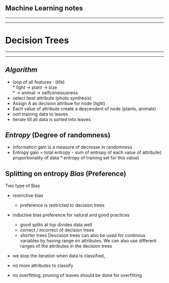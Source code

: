 ## Machine Learning notes
---
---









# Decision Trees
---
---

_Algorithm_
---
- loop of all features : (life)   
		* light -> plant -> size  
		* 	-> animal -> selfconsiousness  
- select best attribute (photo synthesis)
- Assign A as decision attribue for node (light)
- Each value of attribute create a descendent of node (plants, animals)
- sort training data to leaves 
- iterate till all data is sorted into leaves

_Entropy_ (Degree of randomness)
---
- Information gain is a measure of decrease in randomness  
- Entropy gain = total entropy - sum of entropy of each value of attribute( proportionality of data * entropy of training set for this value)

Splitting on entropy
_Bias_ (Preference)  
---

Two type of Bias 

- restrictive bias
	- preference is restricted to decision trees
- inductive bias preference for natural and good practices
	* good splits at top divides data well
	* correct / incorrect of decision trees
	* shorter trees 
 Descision trees can also be used for continous variables by having range on attributes. We can also use different ranges of the attributes in the decision trees

- we stop the iteration when data is classified, 
- no more attributes to classify
- no overfitting,  pruning of leaves should be done for overfitting
